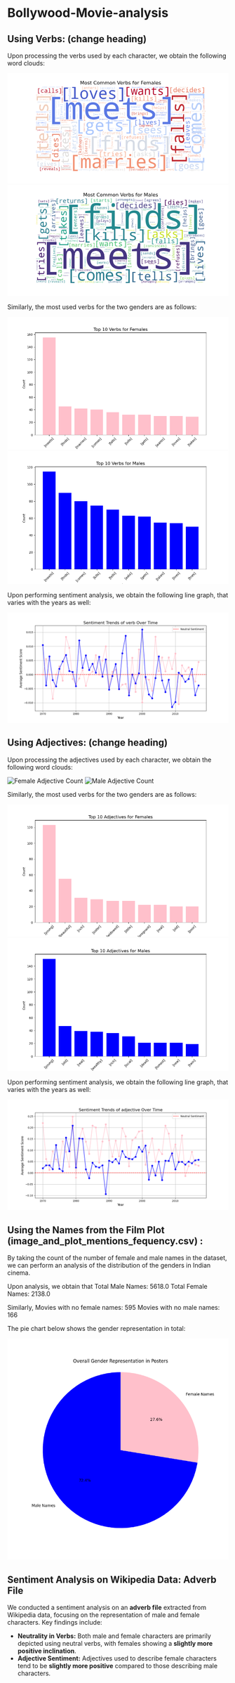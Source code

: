 # Bollywood-Movie-analysis
## Using Verbs: (change heading)

Upon processing the verbs used by each character, we obtain the following word clouds:

![Female Verb Count](images/female_verb_worldcloud.png)
![Male Verb Count](images/male_verb_worldcloud.png)

Similarly, the most used verbs for the two genders are as follows:

![Female Verb Bar](images/female_verb_barplot.png)
![Male Verb Bar](images/male_verb_barplot.png)

Upon performing sentiment analysis, we obtain the following line graph, that varies with the years as well:

![Sentiment Analysis](images/verb_sentiment.png)

## Using Adjectives: (change heading)

Upon processing the adjectives used by each character, we obtain the following word clouds:

![Female Adjective Count](images/female_adj_worldcloud.png)
![Male Adjective Count](images/male_adj_worldcloud.png)

Similarly, the most used verbs for the two genders are as follows:

![Female Adjective Bar](images/female_adj_barplot.png)
![Male Adjective Bar](images/male_adj_barplot.png)

Upon performing sentiment analysis, we obtain the following line graph, that varies with the years as well:

![Sentiment Analysis](images/adj_sentiment.png)

## Using the Names from the Film Plot (image_and_plot_mentions_fequency.csv) :

By taking the count of the number of female and male names in the dataset, we can perform an analysis of the distribution of the genders in Indian cinema.

Upon analysis, we obtain that
Total Male Names: 5618.0
Total Female Names: 2138.0

Similarly,
Movies with no female names: 595
Movies with no male names: 166

The pie chart below shows the gender representation in total:

![Pie Chart](images/gender_repr.png)
## Sentiment Analysis on Wikipedia Data: Adverb File

We conducted a sentiment analysis on an **adverb file** extracted from Wikipedia data, focusing on the representation of male and female characters. Key findings include:

- **Neutrality in Verbs:** Both male and female characters are primarily depicted using neutral verbs, with females showing a **slightly more positive inclination**.
- **Adjective Sentiment:** Adjectives used to describe female characters tend to be **slightly more positive** compared to those describing male characters.


